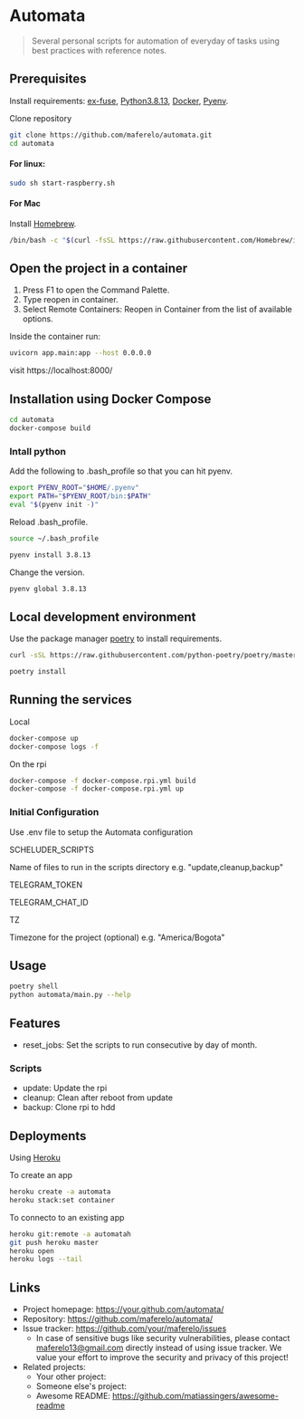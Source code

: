 # Automata

> Several personal scripts for automation of everyday of tasks
> using best practices with reference notes.

## Prerequisites

Install requirements: [ex-fuse](https://packages.debian.org/source/buster/fuse-exfat), [Python3.8.13](https://www.python.org/), [Docker](https://www.docker.com/), [Pyenv](https://github.com/pyenv/pyenv).

Clone repository

```bash
git clone https://github.com/maferelo/automata.git
cd automata
```

#### For linux:

```bash
sudo sh start-raspberry.sh
```

#### For Mac

Install [Homebrew](https://brew.sh/).

```bash
/bin/bash -c "$(curl -fsSL https://raw.githubusercontent.com/Homebrew/install/HEAD/install.sh)"
```

## Open the project in a container

1. Press F1 to open the Command Palette.
2. Type reopen in container.
3. Select Remote Containers: Reopen in Container from the list of available options.

Inside the container run:

```bash
uvicorn app.main:app --host 0.0.0.0
```

visit https://localhost:8000/

## Installation using Docker Compose

```bash
cd automata
docker-compose build
```

### Intall python

Add the following to .bash_profile so that you can hit pyenv.

```bash
export PYENV_ROOT="$HOME/.pyenv"
export PATH="$PYENV_ROOT/bin:$PATH"
eval "$(pyenv init -)"
```

Reload .bash_profile.

```bash
source ~/.bash_profile
```

```bash
pyenv install 3.8.13
```

Change the version.

```bash
pyenv global 3.8.13
```

## Local development environment

Use the package manager [poetry](https://python-poetry.org/) to install requirements.

```bash
curl -sSL https://raw.githubusercontent.com/python-poetry/poetry/master/get-poetry.py | python -

poetry install
```

## Running the services

Local

```bash
docker-compose up
docker-compose logs -f
```

On the rpi

```bash
docker-compose -f docker-compose.rpi.yml build
docker-compose -f docker-compose.rpi.yml up
```

### Initial Configuration

Use .env file to setup the Automata configuration

SCHELUDER_SCRIPTS

Name of files to run in the scripts directory e.g. "update,cleanup,backup"

TELEGRAM_TOKEN

TELEGRAM_CHAT_ID

TZ

Timezone for the project (optional) e.g. "America/Bogota"

## Usage

```bash
poetry shell
python automata/main.py --help
```

## Features

- reset_jobs: Set the scripts to run consecutive by day of month.

### Scripts

- update: Update the rpi
- cleanup: Clean after reboot from update
- backup: Clone rpi to hdd

## Deployments

Using [Heroku](https://python-poetry.org/)

To create an app

```bash
heroku create -a automata
heroku stack:set container
```

To connecto to an existing app

```bash
heroku git:remote -a automatah
git push heroku master
heroku open
heroku logs --tail
```

## Links

- Project homepage: https://your.github.com/automata/
- Repository: https://github.com/maferelo/automata/
- Issue tracker: https://github.com/your/maferelo/issues
  - In case of sensitive bugs like security vulnerabilities, please contact
    maferelo13@gmail.com directly instead of using issue tracker. We value your effort
    to improve the security and privacy of this project!
- Related projects:
  - Your other project:
  - Someone else's project:
  - Awesome README: https://github.com/matiassingers/awesome-readme
